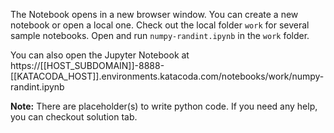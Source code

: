 The Notebook opens in a new browser window. You can create a new notebook or open a local one. Check out the local folder `work` for several sample notebooks. Open and run `numpy-randint.ipynb` in the `work` folder.

You can also open the Jupyter Notebook at https://[[HOST_SUBDOMAIN]]-8888-[[KATACODA_HOST]].environments.katacoda.com/notebooks/work/numpy-randint.ipynb

**Note:**
There are placeholder(s) to write python code. If you need any help, you can checkout solution tab.
